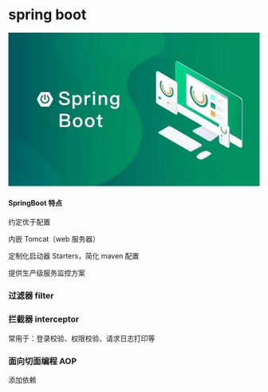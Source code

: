 # spring boot

![alt text](img/image.png)

#### SpringBoot 特点

约定优于配置

内嵌 Tomcat（web 服务器）

定制化启动器 Starters，简化 maven 配置

提供生产级服务监控方案


### 过滤器 filter

### 拦截器 interceptor

常用于：登录校验、权限校验、请求日志打印等

### 面向切面编程 AOP

添加依赖
